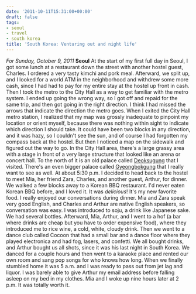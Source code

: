```yaml
---
date: '2011-10-11T15:31:00+00:00'
draft: false
tags:
- seoul
- travel
- south korea
title: 'South Korea: Venturing out and night life'
---
```


*For Sunday, October 9, 2011* **Seoul** At the start of my first full day in Seoul, I got some lunch at a restaurant down the street with another hostel guest, Charles. I ordered a very tasty kimchi and pork meal. Afterward, we split up, and I looked for a world ATM in the neighborhood and withdrew some more cash, since I had had to pay for my entire stay at the hostel up front in cash. Then I took the metro to the City Hall as a way to get familiar with the metro system. I ended up going the wrong way, so I got off and repaid for the same trip, and then got going in the right direction. I think I had missed the arrows that indicate the direction the metro goes. When I exited the City Hall metro station, I realized that my map was grossly inadequate to pinpoint my location or orient myself, because there was nothing within sight to indicate which direction I should take. It could have been two blocks in any direction, and it was hazy, so I couldn't see the sun, and of course I had forgotten my compass back at the hostel. But then I noticed a map on the sidewalk and figured out the way to go. In the City Hall area, there's a large grassy area with a stage in front of a very large structure that looked like an arena or concert hall. To the north of it is an old palace called [Deoksugung](http://www.google.com/search?rlz=1C1SKPL_enKR426KR426&q;=Deoksugung&hl;=en&um;=1&ie;=UTF-8&tbm;=isch&source;=og&sa;=N&tab;=wi&biw;=1600&bih;=785) that I visited. There's an even bigger palace called [Gyeongbokgung](http://www.google.com/search?pq=gyeong+palace&hl;=en&cp;=13&gs;_id=1w&xhr;=t&q;=gyeongbokgung&newwindow;=1&rlz;=1C1SKPL_enKR426KR426&gs;_upl=&bav;=on.2,or.r_gc.r_pw.,cf.osb&biw;=1600&bih;=785&um;=1&ie;=UTF-8&tbm;=isch&source;=og&sa;=N&tab;=wi) that I really want to see as well. At about 5:30 p.m. I decided to head back to the hostel to meet Mia, her friend Zara, Charles, and another guest, Arthur, for dinner. We walked a few blocks away to a Korean BBQ restaurant. I'd never eaten Korean BBQ before, and I loved it. It was *delicious*! It's my new favorite food. I really enjoyed our conversations during dinner. Mia and Zara speak very good English, and Charles and Arthur are native English speakers, so conversation was easy. I was introduced to soju, a drink like Japanese sake. We had several bottles. Afterward, Mia, Arthur, and I went to a hof (a bar where drinks are cheap but you have to order expensive food), where they introduced me to rice wine, a cold, white, cloudy drink. Then we went to a dance club called Cocoon that had a small bar and a dance floor where they played electronica and had fog, lasers, and confetti. We all bought drinks, and Arthur bought us all shots, since it was his last night in South Korea. We danced for a couple hours and then went to a karaoke place and rented our own room and sang pop songs for who knows how long. When we finally stumbled home it was 5 a.m. and I was ready to pass out from jet lag and liquor. I was barely able to give Arthur my email address before falling asleep on my bed in my clothes. Mia and I woke up nine hours later at 2 p.m. It was totally worth it.
